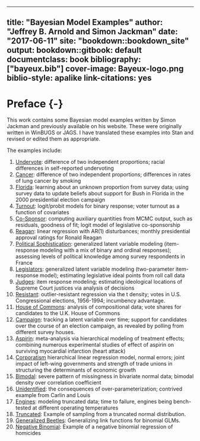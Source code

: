 
--- 
title: "Bayesian Model Examples"
author: "Jeffrey B. Arnold and Simon Jackman"
date: "2017-06-11"
site: "bookdown::bookdown_site"
output:
  bookdown::gitbook: default
documentclass: book
bibliography: ["bayeux.bib"]
cover-image: Bayeux-logo.png
biblio-style: apalike
link-citations: yes
---

# Preface {-}

This work contains some Bayesian model examples written by Simon Jackman and previously available on his website. 
These were originally written in WinBUGS or JAGS.
I have translated these examples into Stan and revised or edited them as appropriate.

The examples include:

1. [Undervote](undervote): difference of two independent proportions; racial differences in self-reported undervoting
2. [Cancer](cancer): difference of two independent proportions; differences in rates of lung cancer by smoking
3. [Florida](florida): learning about an unknown proportion from survey data; using survey data to update beliefs about support for Bush in Florida in the 2000 presidential election campaign
4. [Turnout](turnout2005): logit/probit models for binary response; voter turnout as a function of covariates
5. [Co-Sponsor](cosponsor): computing auxiliary quantities from MCMC output, such as residuals, goodness of fit; logit model of legislative co-sponsorship
6. [Reagan](reagan): linear regression with AR(1) disturbances; monthly presidential approval ratings for Ronald Reagan
7. [Political Sophistication](sophistication):  generalized latent variable modeling (item-response modeling with a mix of binary and ordinal responses); assessing levels of political knowledge among survey respondents in France
8. [Legislators](legislators):  generalized latent variable modeling (two-parameter item-response model); estimating legislative ideal points from roll call data
9. [Judges](judges): item response modeling; estimating ideological locations of Supreme Court justices via analysis of decisions
10. [Resistant](resistant): outlier-resistant regression via the t density; votes in U.S. Congressional elections, 1956-1994; incumbency advantage.
11. [House of Commons](uk92): analysis of compositional data; vote shares for candidates to the U.K. House of Commons
12. [Campaign](campaign): tracking a latent variable over time; support for candidates over the course of an election campaign, as revealed by polling from different survey houses.
13. [Aspirin](aspirin): meta-analysis via hierarchical modeling of treatment effects; combining numerous experimental studies of effect of aspirin on surviving myocardial infarction (heart attack)
14. [Corporatism](corporatism) hierarchical linear regression model, normal errors; joint impact of left-wing governments and strength of trade unions in structuring the determinants of economic growth
16. [Bimodal](bimodal): severe pattern of missingness in bivariate normal data; bimodal density over correlation coefficient
17. [Unidentified](unidentified): the consequences of over-parameterization; contrived example from Carlin and Louis
18. [Engines](engines): modeling truncated data; time to failure, engines being bench-tested at different operating temperatures
19. [Truncated](truncated): Example of sampling from a truncated normal distribution.
20. [Generalized Beetles](genbeetles): Generalizing link functions for binomial GLMs.
21. [Negative Binomial](negbin): Example of a negative binomial regression of homicides
